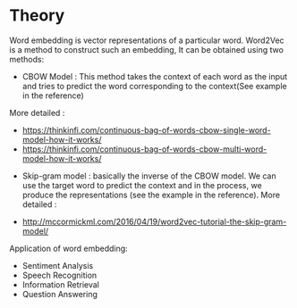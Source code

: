 # Theory

Word embedding is vector representations of a particular word. Word2Vec is a method to construct such an embedding, It can be obtained using two methods:
- CBOW Model : This method takes the context of each word as the input and tries to predict the word corresponding to the context(See example in the reference)

More detailed :
* https://thinkinfi.com/continuous-bag-of-words-cbow-single-word-model-how-it-works/
* https://thinkinfi.com/continuous-bag-of-words-cbow-multi-word-model-how-it-works/

- Skip-gram model : basically the inverse of the CBOW model. We can use the target word to predict the context and in the process, we produce the representations (see the example in the reference). 
More detailed :
* http://mccormickml.com/2016/04/19/word2vec-tutorial-the-skip-gram-model/

Application of word embedding:
- Sentiment Analysis
- Speech Recognition
- Information Retrieval
- Question Answering
